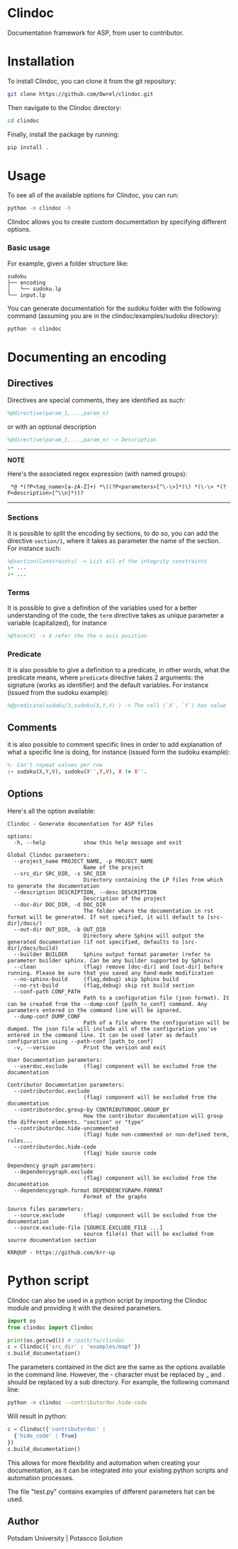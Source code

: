 # Clindoc
Documentation framework for ASP, from user to contributor.

# Installation

To install Clindoc, you can clone it from the git repository:
```bash
git clone https://github.com/Owrel/clindoc.git
```

Then navigate to the Clindoc directory:

```bash
cd clindoc
```

Finally, install the package by running:

```bash
pip install .
```

# Usage

To see all of the available options for Clindoc, you can run:

```bash
python -m clindoc -h
```

Clindoc allows you to create custom documentation by specifying different options.


### Basic usage

For example, given a folder structure like:

```
sudoku
├── encoding
│   └── sudoku.lp
└── input.lp
```

You can generate documentation for the sudoku folder with the following command (assuming you are in the clindoc/examples/sudoku directory):

```bash
python -m clindoc 
```

# Documenting an encoding

## Directives

Directives are special comments, they are identified as such:
```prolog
%@directive(param_1,...,param_n)
```

or with an optional description

```prolog
%@directive(param_1,...,param_n) -> Description
```

---
**NOTE**

Here's the associated regex expression (with named groups):
```regex
 *@ *(?P<tag_name>[a-zA-Z]+) *\((?P<parameters>[^\-\>]*)\) *(\-\> *(?P<description>[^\\n]*))?
```
---

### Sections

It is possible to split the encoding by sections, to do so, you can add the directive `section/1`, where it takes as parameter the name of the section. For instance such:

```prolog
%@section(Constraints) -> List all of the integrity constraints
:- ...
:- ...
```

### Terms

It is possible to give a definition of the variables used for a better understanding of the code, the `term` directive takes as unique parameter a variable (capitalized), for instance

```prolog
%@term(X) -> X refer the the x axis position
```


### Predicate

It is also possible to give a definition to a predicate, in other words, what the predicate means, where `predicate` directive takes 2 arguments: the signature (works as identifier) and the default variables. For instance (issued from the sudoku example): 

```prolog
%@predicate(sudoku/3,sudoku(X,Y,V) ) -> The cell (`X`, `Y`) has value `V` with `0<V<=dim*dim`
```


## Comments

it is also possible to comment specific lines in order to add explanation of what a specific line is doing, for instance (issued form the sudoku example):

 
```prolog
%- Can't repeat values per row
:- sudoku(X,Y,V), sudoku(X'',Y,V), X != X''.
```






## Options

Here's all the option available:

```
Clindoc - Generate documentation for ASP files

options:
  -h, --help            show this help message and exit

Global Clindoc parameters:
  --project_name PROJECT_NAME, -p PROJECT_NAME
                        Name of the project
  --src_dir SRC_DIR, -s SRC_DIR
                        Directory containing the LP files from which to generate the documentation
  --description DESCRIPTION, --desc DESCRIPTION
                        Description of the project
  --doc-dir DOC_DIR, -d DOC_DIR
                        The folder where the documentation in rst format will be generated. If not specified, it will default to [src-dir]/docs/)
  --out-dir OUT_DIR, -b OUT_DIR
                        Directory where Sphinx will output the generated documentation (if not specified, defaults to [src-dir]/docs/build)
  --builder BUILDER     Sphinx output format parameter (refer to parameter builder sphinx. Can be any builder supported by Sphinx)
  --clean               (flag) remove [doc-dir] and [out-dir] before running. Please be sure that you saved any hand-made modification
  --no-sphinx-build     (flag,debug) skip Sphinx build
  --no-rst-build        (flag,debug) skip rst build section
  --conf-path CONF_PATH
                        Path to a configuration file (json format). It can be created from the --dump-conf [path_to_conf] command. Any parameters entered in the command line will be ignored.
  --dump-conf DUMP_CONF
                        Path of a file where the configuration will be dumped. The json file will include all of the configuration you've entered in the command line. It can be used later as default configuration using --path-conf [path_to_conf]
  -v, --version         Print the version and exit

User Documentation parameters:
  --userdoc.exclude     (flag) component will be excluded from the documentation

Contributor Documentation parameters:
  --contributordoc.exclude
                        (flag) component will be excluded from the documentation
  --contributordoc.group-by CONTRIBUTORDOC.GROUP_BY
                        How the contributor documentation will group the different elements. "section" or "type"
  --contributordoc.hide-uncommented
                        (flag) hide non-commented or non-defined term, rules...
  --contributordoc.hide-code
                        (flag) hide source code

Dependency graph parameters:
  --dependencygraph.exclude
                        (flag) component will be excluded from the documentation
  --dependencygraph.format DEPENDENCYGRAPH.FORMAT
                        Format of the graphs

Source files parameters:
  --source.exclude      (flag) component will be excluded from the documentation
  --source.exclude-file [SOURCE.EXCLUDE_FILE ...]
                        source file(s) that will be excluded from source documentation section

KRR@UP - https://github.com/krr-up

```


# Python script

Clindoc can also be used in a python script by importing the Clindoc module and providing it with the desired parameters.

```python
import os
from clindoc import Clindoc

print(os.getcwd()) # /path/to/clindoc
c = Clindoc({'src_dir' : 'examples/mapf'})
c.build_documentation()
```

The parameters contained in the dict are the same as the options available in the command line. However, the - character must be replaced by _ and . should be replaced by a sub directory. For example, the following command line:

```bash
python -m clindoc --contributordoc.hide-code
```

Will result in python:

```python
c = Clindoc({'contributordoc' : 
  {'hide_code' : True}
})
c.build_documentation()
```

This allows for more flexibility and automation when creating your documentation, as it can be integrated into your existing python scripts and automation processes.


The file "test.py" contains examples of different parameters hat can be used. 


## Author
Potsdam University | Potascco Solution
